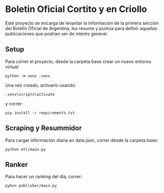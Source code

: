 # Boletin Oficial Cortito y en Criollo

Este proyecto se encarga de levantar la información de la primera sección del Boletín Oficial de Argentina, los resume y puntúa para definir aquellas publicaciones que podrían ser de interés general.

## Setup

Para correr el proyecto, desde la carpeta base crear un nuevo entorno virtual:
```
python -m venv .venv
```
Una vez creado, activarlo usando:
```
.venv\scripts\activate
```
y correr:
```
pip install -r requirements.txt 
```

## Scraping y Resummidor

Para cargar información diaria en data.json, correr desde la carpeta base:
```
python etl/main.py
```

## Ranker

Para hacer un ranking del día, correr:
```
pyhon publisher/main.py
```







